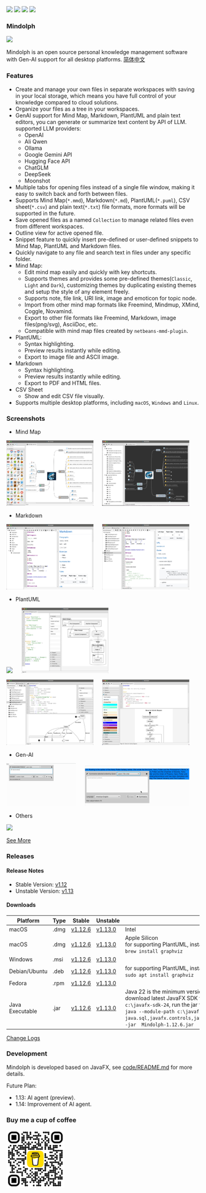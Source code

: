 <p>
	<a title="Releases" target="_blank" href="https://github.com/mindolph/Mindolph/releases"><img src="https://img.shields.io/github/release/mindolph/Mindolph.svg?style=flat-square&color=9CF"></a>
	<a title="Downloads" target="_blank" href="https://github.com/mindolph/Mindolph/releases"><img src="https://img.shields.io/github/downloads/mindolph/Mindolph/total.svg?style=flat-square&color=blueviolet"></a>
	<a title="GitHub Commits" target="_blank" href="https://github.com/mindolph/Mindolph/commits/main/"><img src="https://img.shields.io/github/commit-activity/m/mindolph/Mindolph.svg?style=flat-square"></a>
	<a title="Last Commit" target="_blank" href="https://github.com/mindolph/Mindolph/commits/main/"><img src="https://img.shields.io/github/last-commit/mindolph/Mindolph.svg?style=flat-square&color=FF9900"></a>
</p>

### Mindolph

![](./DemoWorkspace/app_30.png)

Mindolph is an open source personal knowledge management software with Gen-AI support for all desktop platforms. [简体中文](./docs/README_zh_CN.md)


### Features
* Create and manage your own files in separate workspaces with saving in your local storage, which means you have full control of your knowledge compared to cloud solutions.
* Organize your files as a tree in your workspaces.
* GenAI support for Mind Map, Markdown, PlantUML and plain text editors, you can generate or summarize text content by API of LLM. supported LLM providers:
	* OpenAI  
	* Ali Qwen  
	* Ollama  
	* Google Gemini API  
	* Hugging Face API  
	* ChatGLM
	* DeepSeek
	* Moonshot
* Multiple tabs for opening files instead of a single file window, making it easy to switch back and forth between files.
* Supports Mind Map(`*.mmd`), Markdown(`*.md`), PlantUML(`*.puml`), CSV sheet(`*.csv`) and plain text(`*.txt`) file formats, more formats will be supported in the future.
* Save opened files  as a named `Collection` to manage related files even from different workspaces.
* Outline view for active opened file.
* Snippet feature to quickly insert pre-defined or user-defined snippets to Mind Map, PlantUML and Markdown files.
* Quickly navigate to any file and search text in files under any specific folder.
* Mind Map:
	* Edit mind map easily and quickly with key shortcuts.
	* Supports themes and provides some pre-defined themes(`Classic`, `Light` and `Dark`), customizing themes by duplicating existing themes and setup the style of any element freely.
	* Supports note, file link, URI link, image and emoticon for topic node.
	* Import from other mind map formats like Freemind, Mindmup, XMind, Coggle, Novamind.
	* Export to other file formats like Freemind, Markdown, image files(png/svg), AsciiDoc, etc.
	* Compatible with mind map files created by `netbeans-mmd-plugin`.
* PlantUML:
	* Syntax highlighting.
	* Preview results instantly while editing.
	* Export to image file and ASCII image.
* Markdown
	* Syntax highlighting.
	* Preview results instantly while editing.
	* Export to PDF and HTML files.
* CSV Sheet
	* Show and edit CSV file visually.
* Supports multiple desktop platforms, including `macOS`, `Windows` and `Linux`.


### Screenshots
* Mind Map
<p float="left">
	<img src="docs/screenshots/mindmap_light_snippet.jpg" width="45%"/>
	&nbsp;&nbsp;&nbsp;&nbsp;
	<img src="docs/screenshots/mindmap_dark_outline.jpg" width="45%"/>
</p>

* Markdown
<p float="left">
	<img src="docs/screenshots/markdown1.jpg" width="45%"/>
	&nbsp;&nbsp;&nbsp;&nbsp;
	<img src="docs/screenshots/markdown2.jpg" width="45%"/>
</p>

* PlantUML
<p float="left">
	<img src="docs/screenshots/puml_sequence.jpg" width="45%"/>
	&nbsp;&nbsp;&nbsp;&nbsp;
	<img src="docs/screenshots/puml_component2.jpg" width="45%"/>
</p>
<p float="left">
	<img src="docs/screenshots/puml_state.jpg" width="45%"/>
	&nbsp;&nbsp;&nbsp;&nbsp;
	<img src="docs/screenshots/puml_activity_snippet.jpg" width="45%"/>
</p>

* Gen-AI
<p float="left">
	<img src="docs/release-notes/v1.11/v1.11_genai_streaming.gif" width="36%"/>
	&nbsp;&nbsp;&nbsp;&nbsp;
	<img src="docs/release-notes/v1.11/v1.11_genai_summarize.gif" width="54%"/>
</p>

* Others
<p float="left">
	<img src="docs/screenshots/find_in_files.jpg" width="45%"/>
	&nbsp;&nbsp;&nbsp;&nbsp;
</p>

[See More](docs/screenshots.md)


### Releases

#### Release Notes

* Stable Version: [v1.12](docs/release-notes/v1.12/v1.12.md)
* Unstable Version: [v1.13](docs/release-notes/v1.13/v1.13.md)

#### Downloads

|Platform|Type|Stable|Unstable|Note|
|----|----|----|----|----|
|macOS|.dmg|[v1.12.6](https://github.com/mindolph/Mindolph/releases/download/v1.12.6/Mindolph-1.12.6-x64.dmg) |[v1.13.0](https://github.com/mindolph/Mindolph/releases/download/v1.13.0/Mindolph-1.13.0-x64.dmg) | Intel |
|macOS|.dmg|[v1.12.6](https://github.com/mindolph/Mindolph/releases/download/v1.12.6/Mindolph-1.12.6-aarch64.dmg) |[v1.13.0](https://github.com/mindolph/Mindolph/releases/download/v1.13.0/Mindolph-1.13.0-aarch64.dmg) | Apple Silicon </br>for supporting PlantUML, install graphviz first:</br>`brew install graphviz`|
|Windows|.msi|[v1.12.6](https://github.com/mindolph/Mindolph/releases/download/v1.12.6/Mindolph-1.12.6.msi) |[v1.13.0](https://github.com/mindolph/Mindolph/releases/download/v1.13.0/Mindolph-1.13.0.msi) | |
|Debian/Ubuntu|.deb|[v1.12.6](https://github.com/mindolph/Mindolph/releases/download/v1.12.6/Mindolph-1.12.6.deb)|[v1.13.0](https://github.com/mindolph/Mindolph/releases/download/v1.13.0/Mindolph-1.13.0.deb)|	for supporting PlantUML, install graphviz first:</br>  `sudo apt install graphviz`|
|Fedora|.rpm|[v1.12.6](https://github.com/mindolph/Mindolph/releases/download/v1.12.6/Mindolph-1.12.6.rpm)|[v1.13.0](https://github.com/mindolph/Mindolph/releases/download/v1.13.0/Mindolph-1.13.0.rpm)| |
|Java Executable|.jar|[v1.12.6](https://github.com/mindolph/Mindolph/releases/download/v1.12.6/Mindolph-1.12.6.jar)|[v1.13.0](https://github.com/mindolph/Mindolph/releases/download/v1.13.0/Mindolph-1.13.0.jar)| Java 22 is the minimum version to run this application. 	</br> download latest JavaFX SDK for your platform and extract to somewhere eg: `c:\javafx-sdk-24`, run the jar file like this:   </br> `java --module-path c:\javafx-sdk-24\lib --add-modules  java.sql,javafx.controls,javafx.fxml,javafx.swing,javafx.web,jdk.crypto.ec -jar  Mindolph-1.12.6.jar` |


[Change Logs](docs/change_logs.md)


### Development

Mindolph is developed based on JavaFX, see [code/README.md](code/README.md) for more details.

Future Plan:  

* 1.13: AI agent (preview).
* 1.14: Improvement of AI agent.

### Buy me a cup of coffee

<img src="docs/bmc_qr.png" width="30%"/>
